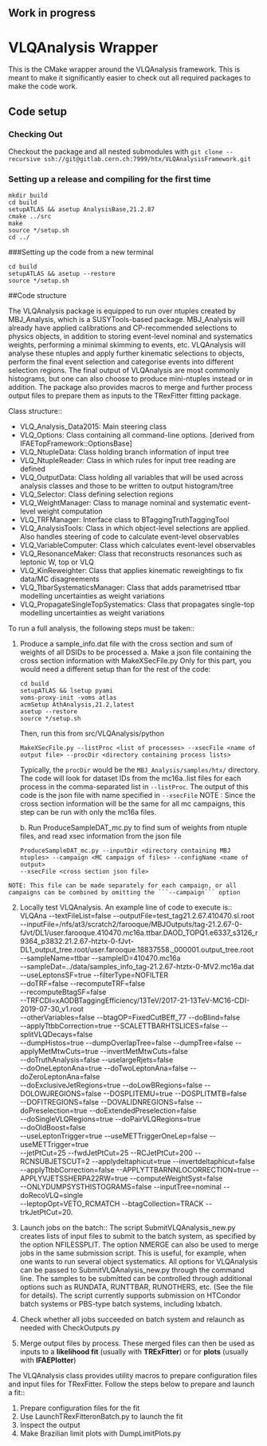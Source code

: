 ## Work in progress

# VLQAnalysis Wrapper

This is the CMake wrapper around the VLQAnalysis framework. This is meant to make it significantly easier to check out 
all required packages to make the code work.

## Code setup

### Checking Out
Checkout the package and all nested submodules with
`git clone --recursive ssh://git@gitlab.cern.ch:7999/htx/VLQAnalysisFramework.git`

### Setting up a release and compiling for the first time

```
mkdir build
cd build
setupATLAS && asetup AnalysisBase,21.2.87
cmake ../src
make
source */setup.sh
cd ../
```

###Setting up the code from a new terminal
```
cd build
setupATLAS && asetup --restore
source */setup.sh
```

##Code structure 

The VLQAnalysis package is equipped to run over ntuples created by MBJ_Analysis, which is a SUSYTools-based package. 
MBJ_Analysis will already have applied calibrations and CP-recommended selections to physics objects, in addition to 
storing event-level nominal and systematics weights, performing a minimal skimming to events, etc. 
VLQAnalysis will analyse these ntuples and apply further kinematic selections to objects, perform the final event selection 
and categorise events into different selection regions. The final output of VLQAnalysis are most commonly histograms, 
but one can also choose to produce mini-ntuples instead or in addition. The package also provides macros to merge and 
further process output files to prepare them as inputs to the TRexFitter fitting package.

Class structure::
  - VLQ_Analysis_Data2015: Main steering class 
  - VLQ_Options: Class containing all command-line options. [derived from IFAETopFramework::OptionsBase]
  - VLQ_NtupleData: Class holding branch information of input tree 
  - VLQ_NtupleReader: Class in which rules for input tree reading are defined
  - VLQ_OutputData: Class holding all variables that will be used across analysis classes and those to be written to output histogram/tree
  - VLQ_Selector: Class defining selection regions 
  - VLQ_WeightManager: Class to manage nominal and systematic event-level weight computation
  - VLQ_TRFManager: Interface class to BTaggingTruthTaggingTool
  - VLQ_AnalysisTools: Class in which object-level selections are applied. Also handles steering of code to calculate event-level observables
  - VLQ_VariableComputer: Class which calculates event-level observables
  - VLQ_ResonanceMaker: Class that reconstructs resonances such as leptonic W, top or VLQ
  - VLQ_KinReweighter: Class that applies kinematic reweightings to fix data/MC disagreements
  - VLQ_TtbarSystematicsManager: Class that adds parametrised ttbar modelling uncertainties as weight variations
  - VLQ_PropagateSingleTopSystematics: Class that propagates single-top modelling uncertainties as weight variations


To run a full analysis, the following steps must be taken::
  1. Produce a sample_info.dat file with the cross section and sum of weights of all DSIDs to be processed
     a. Make a json file containing the cross section information with MakeXSecFile.py
     Only for this part, you would need a different setup than for the rest of the code:
     ```  
     cd build
     setupATLAS && lsetup pyami 
     voms-proxy-init -voms atlas
     acmSetup AthAnalysis,21.2,latest
     asetup --restore
     source */setup.sh     
     ```

     Then, run	this from src/VLQAnalysis/python
     ```
     MakeXSecFile.py --listProc <list of processes> --xsecFile <name of output file> --procDir <directory containing process lists>
     ```  
     Typically, the ```procDir``` would be the ```MBJ_Analysis/samples/htx/``` directory. The code will look for dataset IDs 
     from the mc16a.<proc>.list files for each process in the comma-separated list in ```--listProc```. The output of this code 
     is the json file with name specified in ```--xsecFile``` 
     	NOTE : Since the cross section information will be the same for all mc campaigns, this step can be run with only the mc16a files.

     b. Run ProduceSampleDAT_mc.py to find sum of weights from ntuple files, and read xsec information from the json file
     ```
     ProduceSampleDAT_mc.py --inputDir <directory containing MBJ ntuples> --campaign <MC campaign of files> --configName <name of output>
     --xsecFile <cross section json file>
     ```
	NOTE: This file can be made separately for each campaign, or all campaigns can be combined by omitting the ```--campaign``` option

  2. Locally test VLQAnalysis. An example line of code to execute is::
       VLQAna --textFileList=false --outputFile=test_tag21.2.67.410470.sl.root \
       --inputFile=/nfs/at3/scratch2/farooque/MBJOutputs/tag-21.2.67-0-fJvt/DL1/user.farooque.410470.mc16a.ttbar.DAOD_TOPQ1.e6337_s3126_r9364_p3832.21.2.67-htztx-0-fJvt-DL1_output_tree.root/user.farooque.18837558._000001.output_tree.root \
    --sampleName=ttbar --sampleID=410470.mc16a \
    --sampleDat=../data/samples_info_tag-21.2.67-htztx-0-MV2.mc16a.dat \
    --useLeptonsSF=true --filterType=NOFILTER \
    --doTRF=false --recomputeTRF=false \
    --recomputeBtagSF=false \
    --TRFCDI=xAODBTaggingEfficiency/13TeV/2017-21-13TeV-MC16-CDI-2019-07-30_v1.root \
    --otherVariables=false --btagOP=FixedCutBEff_77 --doBlind=false \
    --applyTtbbCorrection=true --SCALETTBARHTSLICES=false --splitVLQDecays=false \
    --dumpHistos=true --dumpOverlapTree=false --dumpTree=false --applyMetMtwCuts=true --invertMetMtwCuts=false \
    --doTruthAnalysis=false --uselargeRjets=false \
    --doOneLeptonAna=true --doTwoLeptonAna=false --doZeroLeptonAna=false \
    --doExclusiveJetRegions=true --doLowBRegions=false --DOLOWJREGIONS=false --DOSPLITEMU=true --DOSPLITMTB=false \
    --DOFITREGIONS=false --DOVALIDNREGIONS=false --doPreselection=true --doExtendedPreselection=false \
    --doSingleVLQRegions=true --doPairVLQRegions=true \
    --doOldBoost=false\
    --useLeptonTrigger=true --useMETTriggerOneLep=false --useMETTrigger=true \
    --jetPtCut=25 --fwdJetPtCut=25 --RCJetPtCut=200 --RCNSUBJETSCUT=2 --applydeltaphicut=true --invertdeltaphicut=false \
    --applyTtbbCorrection=false --APPLYTTBARNNLOCORRECTION=true --APPLYVJETSSHERPA22RW=true --computeWeightSyst=false \
    --ONLYDUMPSYSTHISTOGRAMS=false --inputTree=nominal --doRecoVLQ=single \
    --leptopOpt=VETO_RCMATCH --btagCollection=TRACK --trkJetPtCut=20.

  3. Launch jobs on the batch::
     The script SubmitVLQAnalysis_new.py creates lists of input files to submit to the batch system, as specified by the option NFILESSPLIT. 
     The option NMERGE can also be used to merge jobs in the same submission script. This is useful, for example, when one wants to run several 
     object systematics.
     All options for VLQAnalysis can be passed to SubmitVLQAnalysis_new.py through the command line. The samples to be submitted can be controlled 
     through additional options such as RUNDATA, RUNTTBAR, RUNOTHERS, etc. (See the file for details).
     The script currently supports submission on HTCondor batch systems or PBS-type batch systems, including lxbatch.

  4. Check whether all jobs succeeded on batch system and relaunch as needed with CheckOutputs.py

  5. Merge output files by process. These merged files can then be used as inputs to a **likelihood fit** (usually with **TRExFitter**) 
     or for **plots** (usually with **IFAEPlotter**)

The VLQAnalysis class provides utility macros to prepare configuration files and input files for TRexFitter. Follow the steps below 
to prepare and launch a fit::
  1. Prepare configuration files for the fit
  2. Use LaunchTRexFitteronBatch.py to launch the fit
  3. Inspect the output
  4. Make Brazilian limit plots with DumpLimitPlots.py


